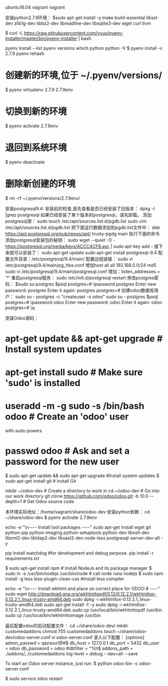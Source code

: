 ubuntu16.04
vagrant vagrant

安装python2.7.9环境：
$sudo apt-get install -y make build-essential libssl-dev zlib1g-dev libbz2-dev libreadline-dev libsqlite3-dev wget curl llvm

$ curl -L https://raw.githubusercontent.com/yyuu/pyenv-installer/master/bin/pyenv-installer | bash

pyenv install --list
pyenv versions
which python
python -V
$ pyenv install -v 2.7.9
pyenv rehash

# 创建新的环境,位于 ~/.pyenv/versions/
$ pyenv virtualenv 2.7.9 2.7.9env

# 切换到新的环境
$ pyenv activate 2.7.9env

# 退回到系统环境
$ pyenv deactivate

# 删除新创建的环境
$ rm -rf ~/.pyenv/versions/2.7.9env/

安装postgresql9.4:
安装前的检查,首先查看是否已经安装了旧版本：
dpkg -l |grep postgresql
如果已经安装了某个版本的postgresql，请先卸载。
添加postgresql源：
sudo touch /etc/apt/sources.list.d/pgdb.list
sudo vim /etc/apt/sources.list.d/pgdb.list
把下面这行数据添加到pgdb.list文件中：
deb https://apt.postgresql.org/pub/repos/apt/ trusty-pgdg main
执行下面的命令添加postgresql安装包的秘钥：
sudo wget --quiet -O - https://postgresql.org/media/keys/ACCC4CF8.asc | sudo apt-key add - 
接下来就可以安装了：
sudo apt-get update
sudo apt-get install postgresql-9.4
配置文件目录：/etc/postgresql/9.4/main/
配置远程链接：
sudo vi /etc/postgresql/9.4/main/pg_hba.conf
增加host  all    all    192.168.0.0/24    md5
sudo vi /etc/postgresql/9.4/main/postgresql.conf
增加：listen_addresses = '*'
重启postgresql服务：
sudo /etc/init.d/postgresql restart
修改postgres密码：
$sudo su postgres
$psql
postgres=# \password postgres
Enter new password:  postgres
Enter it again: postgres
postgres=# 
创建odoo数据库用户：
sudo su - postgres -c "createuser -s odoo"
sudo su - postgres
$psql
postgres=# \password odoo
Enter new password:  odoo
Enter it again: odoo
postgres=# \q


安装Odoo源码：
# apt-get update && apt-get upgrade # Install system updates
# apt-get install sudo # Make sure 'sudo' is installed

# useradd -m -g sudo -s /bin/bash odoo # Create an 'odoo' user
with sudo powers
# passwd odoo # Ask and set a password for the new user

$ sudo apt-get update && sudo apt-get upgrade #Install system
updates
$ sudo apt-get install git # Install Git

mkdir ~/odoo-dev # Create a directory to work in
cd ~/odoo-dev # Go into our work directory
git clone https://github.com/odoo/odoo.git -b 10.0 --depth=1       # Get Odoo source code

本环境实际地址：/home/vagrant/share/odoo-dev
安装python依赖：
cd ~/share/odoo-dev
$ pyenv activate 2.7.9env

echo -e "\n---- Install tool packages ----"
sudo apt-get install wget git python-pip python-imaging python-setuptools python-dev libxslt-dev libxml2-dev libldap2-dev libsasl2-dev node-less postgresql-server-dev-all -y

pip install watchdog   #for development and debug perpose.
pip install -r requirements.txt

$ sudo apt-get install npm                     # Install NodeJs and its package manager
$ sudo ln -s /usr/bin/nodejs /usr/bin/node      # call node runs nodejs
$ sudo npm install -g less less-plugin-clean-css    #Install less compiler

echo -e "\n---- Install wkhtml and place on correct place for ODOO 8 ----"
sudo wget http://download.gna.org/wkhtmltopdf/0.12/0.12.2.1/wkhtmltox-0.12.2.1_linux-trusty-amd64.deb
sudo dpkg -i wkhtmltox-0.12.2.1_linux-trusty-amd64.deb
sudo apt-get install -f -y
sudo dpkg -i wkhtmltox-0.12.2.1_linux-trusty-amd64.deb
sudo cp /usr/local/bin/wkhtmltopdf /usr/bin
sudo cp /usr/local/bin/wkhtmltoimage /usr/bin


最后配置odoo的启动配置文件：
cd ~/share/odoo-dev/
mkdir customedaddons
chmod 755 customedaddons
touch ~/share/odoo-dev/odoo-server.conf
vi odoo-server.conf
录入以下配置：
[options]
admin_passwd = qazwsx!@#$
db_host = 127.0.0.1
db_port = 5432
db_user = odoo
db_password = odoo
#dbfilter = ^%h$
addons_path = ./addons/,./customedaddons
log-level = debug
--dev=all
--save

To start an Odoo server instance, just run:
$ python odoo-bin -c odoo-server.conf

$ sudo service odoo restart






